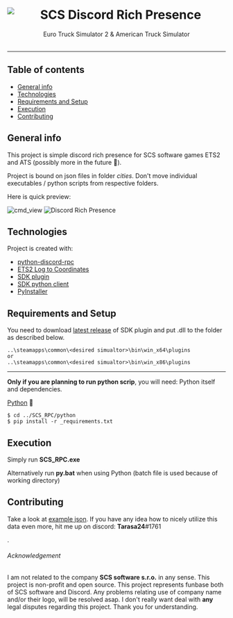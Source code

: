 <center>
<img align="left" src="https://cdn.discordapp.com/app-assets/529016610137309184/529052463643230211.png">
<h1>SCS Discord Rich Presence</h1>
Euro Truck Simulator 2 & American Truck Simulator
</center> 
</br>


___
## Table of contents
* [General info](#general-info)
* [Technologies](#technologies)
* [Requirements and Setup](#requirements-and-setup)
* [Execution](#execution)
* [Contributing](#contributing)

## General info
This project is simple discord rich presence for SCS software games ETS2 and ATS (possibly more in the future 🤞).

Project is bound on json files in folder *cities*. Don't move individual executables / python scripts from respective folders.

Here is quick preview:

![cmd_view](https://i.imgur.com/bgJTTS2.png) ![Discord Rich Presence](https://i.imgur.com/nyazDBN.png)
	
## Technologies
Project is created with:
* <a href="https://github.com/suclearnub/python-discord-rpc" target="_blank">python-discord-rpc</a>
* <a href="https://github.com/Koenvh1/ETS2-City-Coordinate-Retriever" target="_blank">ETS2 Log to Coordinates</a>
* <a href="https://github.com/nlhans/ets2-sdk-plugin" target="_blank">SDK plugin</a>
* <a href="https://github.com/jurkov/ets2-sdk-python-plugin" target="_blank">SDK python client</a>
* <a href="https://github.com/pyinstaller/pyinstaller" target="_blank">PyInstaller</a>

## Requirements and Setup
You need to download <a href="https://github.com/nlhans/ets2-sdk-plugin/releases" target="_blank">latest release</a> of SDK plugin and put .dll to the folder as described below.

```
..\steamapps\common\<desired simualtor>\bin\win_x64\plugins
or 
..\steamapps\common\<desired simualtor>\bin\win_x86\plugins
```
___
**Only if you are planning to run python scrip**, you will need: Python itself and dependencies.

[Python](https://www.python.org/) 🐍
```
$ cd ../SCS_RPC/python
$ pip install -r _requirements.txt
```

## Execution
Simply run **SCS_RPC.exe**

Alternatively run **py.bat** when using Python (batch file is used because of working directory)

## Contributing
Take a look at <a href="https://github.com/Funbit/ets2-telemetry-server/blob/master/server/Ets2TestTelemetry.json" target="_blank">example json</a>. If you have any idea how to nicely utilize this data even more, hit me up on discord: **Tarasa24**#1761

.

###### Acknowledgement
I am not related to the company **SCS software s.r.o.** in any sense. This project is non-profit and open source. This project represents funbase both of SCS software and Discord.
Any problems relating use of company name and/or their logo, will be resolved asap. I don't really want deal with **any** legal disputes regarding this project. Thank you for understanding.
